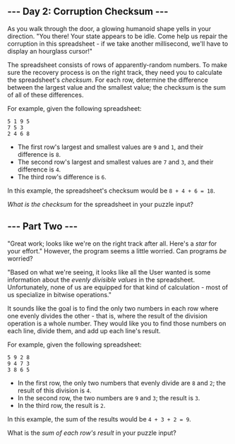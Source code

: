 ﻿## --- Day 2: Corruption Checksum ---

As you walk through the door, a glowing humanoid shape yells in your direction. "You there! Your state appears to be idle. Come help us repair the corruption in this spreadsheet - if we take another millisecond, we'll have to display an hourglass cursor!"

The spreadsheet consists of rows of apparently-random numbers. To make sure the recovery process is on the right track, they need you to calculate the spreadsheet's  _checksum_. For each row, determine the difference between the largest value and the smallest value; the checksum is the sum of all of these differences.

For example, given the following spreadsheet:

```
5 1 9 5
7 5 3
2 4 6 8
```

-   The first row's largest and smallest values are  `9`  and  `1`, and their difference is  `8`.
-   The second row's largest and smallest values are  `7`  and  `3`, and their difference is  `4`.
-   The third row's difference is  `6`.

In this example, the spreadsheet's checksum would be  `8 + 4 + 6 = 18`.

_What is the checksum_  for the spreadsheet in your puzzle input?

## --- Part Two ---

"Great work; looks like we're on the right track after all. Here's a  _star_  for your effort." However, the program seems a little worried. Can programs  _be_  worried?

"Based on what we're seeing, it looks like all the User wanted is some information about the  _evenly divisible values_  in the spreadsheet. Unfortunately, none of us are equipped for that kind of calculation - most of us specialize in  bitwise operations."

It sounds like the goal is to find the only two numbers in each row where one evenly divides the other - that is, where the result of the division operation is a whole number. They would like you to find those numbers on each line, divide them, and add up each line's result.

For example, given the following spreadsheet:

```
5 9 2 8
9 4 7 3
3 8 6 5
```

-   In the first row, the only two numbers that evenly divide are  `8`  and  `2`; the result of this division is  `4`.
-   In the second row, the two numbers are  `9`  and  `3`; the result is  `3`.
-   In the third row, the result is  `2`.

In this example, the sum of the results would be  `4 + 3 + 2 = 9`.

What is the  _sum of each row's result_  in your puzzle input?